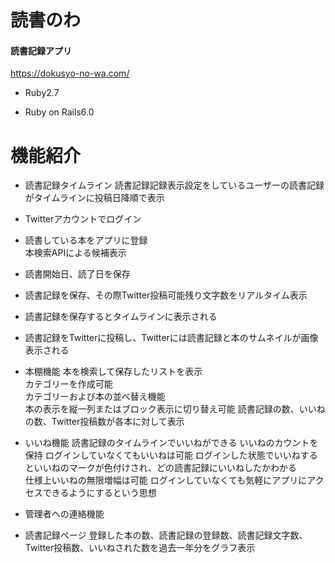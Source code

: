 # 読書のわ

#### 読書記録アプリ

https://dokusyo-no-wa.com/

* Ruby2.7

* Ruby on Rails6.0

# 機能紹介

* 読書記録タイムライン
読書記録記録表示設定をしているユーザーの読書記録がタイムラインに投稿日降順で表示

* Twitterアカウントでログイン

* 読書している本をアプリに登録  
本検索APIによる候補表示

* 読書開始日、読了日を保存

* 読書記録を保存、その際Twitter投稿可能残り文字数をリアルタイム表示

* 読書記録を保存するとタイムラインに表示される

* 読書記録をTwitterに投稿し、Twitterには読書記録と本のサムネイルが画像表示される

* 本棚機能
本を検索して保存したリストを表示  
カテゴリーを作成可能  
カテゴリーおよび本の並べ替え機能  
本の表示を縦一列またはブロック表示に切り替え可能
読書記録の数、いいねの数、Twitter投稿数が各本に対して表示

* いいね機能
読書記録のタイムラインでいいねができる
いいねのカウントを保持
ログインしていなくてもいいねは可能
ログインした状態でいいねするといいねのマークが色付けされ、どの読書記録にいいねしたかわかる  
仕様上いいねの無限増幅は可能
ログインしていなくても気軽にアプリにアクセスできるようにするという思想

* 管理者への連絡機能

* 読書記録ページ
登録した本の数、読書記録の登録数、読書記録文字数、Twitter投稿数、いいねされた数を過去一年分をグラフ表示
